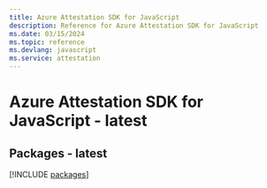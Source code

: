 ```yaml
---
title: Azure Attestation SDK for JavaScript
description: Reference for Azure Attestation SDK for JavaScript
ms.date: 03/15/2024
ms.topic: reference
ms.devlang: javascript
ms.service: attestation
---
```

# Azure Attestation SDK for JavaScript - latest
## Packages - latest
[!INCLUDE [packages](attestation-index.md)]